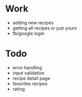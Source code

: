# Work

* adding new recipes
* getting all recipes or just yours
* fb/google login

# Todo

* error handling
* input validation
* recipe detail page
* favorites recipes
* rating

